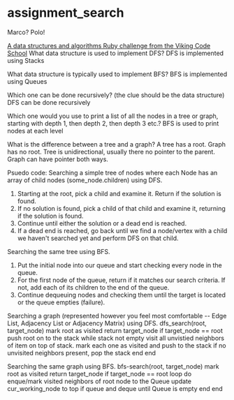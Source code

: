 # assignment_search
Marco?  Polo!

[A data structures and algorithms Ruby challenge from the Viking Code School](http://www.vikingcodeschool.com)
What data structure is used to implement DFS?
DFS is implemented using Stacks

What data structure is typically used to implement BFS?
BFS is implemented using Queues

Which one can be done recursively? (the clue should be the data structure)
DFS can be done recursively

Which one would you use to print a list of all the nodes in a tree or graph, starting with depth 1, then depth 2, then depth 3 etc.?
BFS is used to print nodes at each level

What is the difference between a tree and a graph?
A tree has a root. Graph has no root.
Tree is unidirectional, usually there no pointer to the parent. Graph can have pointer both ways.

Psuedo code:
Searching a simple tree of nodes where each Node has an array of child nodes (some_node.children) using DFS.

1. Starting at the root, pick a child and examine it. Return if the solution is found.
2. If no solution is found, pick a child of that child and examine it, returning if the solution is found.
3. Continue until either the solution or a dead end is reached.
4. If a dead end is reached, go back until we find a node/vertex with a child we haven't searched yet and perform DFS on that child.

Searching the same tree using BFS.

1. Put the initial node into our queue and start checking every node in the queue.
2. For the first node of the queue, return if it matches our search criteria. If not, add each of its children to the end of the queue.
3. Continue dequeuing nodes and checking them until the target is located or the queue empties (failure).


Searching a graph (represented however you feel most comfortable -- Edge List, Adjacency List or Adjacency Matrix) using DFS.
dfs_search(root, target_node)
  mark root as visited
  return target_node if target_node == root
  push root on to the stack
  while stack not empty
    visit all unvistied neighbors of item on top of stack.
    mark each one as visited and push to the stack
    if no unvisited neighbors present, pop the stack
  end
end

Searching the same graph using BFS.
bfs-search(root, target_node)
  mark root as visited
  return target_node if target_node == root
  loop do
    enque/mark visited neighbors of root node to the Queue
    update cur_working_node to top if queue and deque until Queue is empty
  end
end